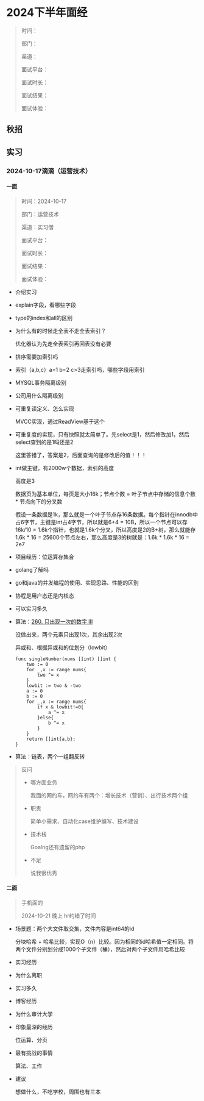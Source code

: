# 2024下半年面经

> 时间：
>
> 部门：
>
> 渠道：
>
> 面试平台：
>
> 面试时长：
>
> 面试结果：
>
> 面试体验：



## 秋招



## 实习



### 2024-10-17滴滴（运营技术）

#### 一面

> 时间：2024-10-17
>
> 部门：运营技术
>
> 渠道：实习僧
>
> 面试平台：
>
> 面试时长：
>
> 面试结果：
>
> 面试体验：

- 介绍实习

- explain字段，看哪些字段

- type的index和all的区别

- 为什么有的时候走全表不走全表索引？

  优化器认为先走全表索引再回表没有必要

- 排序需要加索引吗

- 索引（a,b,c）a=1 b=2 c>3走索引吗，哪些字段用索引

- MYSQL事务隔离级别

- 公司用什么隔离级别

- 可重复读定义、怎么实现

  MVCC实现，通过ReadView基于这个

- 可重复度的实现，只有快照就太简单了。先select是1，然后修改加1，然后select查到的是1吗还是2

  这里答错了，答案是2，后面查询的是修改后的值！！！

- int做主键，有2000w个数据，索引的高度

  高度是3

  数据页为基本单位，每页是大小16k；节点个数 = 叶子节点中存储的信息个数 * 节点向下的分叉数

  假设一条数据是1k，那么就是一个叶子节点存16条数据。每个指针在innodb中占6字节，主键是int占4字节，所以就是6+4 = 10B，所以一个节点可以存16k/10 = 1.6k个指针，也就是1.6k个分叉，所以高度是2的B+树，那么就能存 1.6k * 16 = 25600个节点左右，那么高度是3的树就是：1.6k * 1.6k * 16 = 2e7

- 项目经历：位运算存集合

- golang了解吗

- go和java的并发编程的使用、实现思路、性能的区别

- 协程是用户态还是内核态

- 可以实习多久

- 算法：[260. 只出现一次的数字 III](https://leetcode.cn/problems/single-number-iii/)

  没做出来，两个元素只出现1次，其余出现2次

  异或和、根据异或和的位划分（lowbit）

  ```
  func singleNumber(nums []int) []int {
      two := 0
      for _,x := range nums{
          two ^= x
      }
      lowbit := two & -two
      a := 0
      b := 0
      for _,x := range nums{
          if x & lowbit!=0{
              a ^= x
          }else{
              b ^= x
          }
      }
      return []int{a,b};
  }
  ```

- 算法：链表，两个一组翻反转



> 反问
>
> - 哪方面业务
>
>   我面的网约车，网约车有两个：增长技术（营销）、出行技术两个组
>
> - 职责
>
>   简单小需求、自动化case维护编写、技术建设
>
> - 技术栈
>
>   Goalng还有遗留的php
>
> - 不足
>
>   说我很优秀

#### 二面

> 手机面的
>
> 2024-10-21 晚上 hr约错了时间

- 场景题：两个大文件取交集，文件内容是int64的id

  分块哈希 + 哈希比较，实现O（n）比较。因为相同的id哈希值一定相同。将两个文件分别划分成1000个子文件（桶），然后对两个子文件用哈希比较

- 实习经历

- 为什么离职

- 实习多久

- 博客经历

- 为什么审计大学

- 印象最深的经历

  位运算、分页

- 最有挑战的事情

  算法、工作

- 建议

  想做什么，不吃学校，周围也有三本